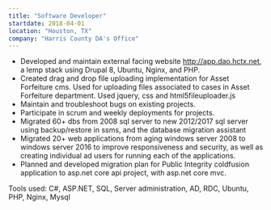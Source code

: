 ```yaml
---
title: "Software Developer"
startdate: 2018-04-01
location: "Houston, TX"
company: "Harris County DA's Office"
---
```


* Developed and maintain external facing website http://app.dao.hctx.net, a lemp stack using Drupal 8, Ubuntu, Nginx, and PHP.
* Created drag and drop file uploading implementation for Asset Forfeiture cms. Used for uploading files associated to cases in Asset Forfeiture department. Used jquery, css and html5fileuploader.js
* Maintain and troubleshoot bugs on existing projects.
* Participate in scrum and weekly deployments for projects.
* Migrated 60+ dbs from 2008 sql server to new 2012/2017 sql server using backup/restore in ssms, and the database migration assistant
* Migrated 20+ web applications from aging windows server 2008 to windows server 2016 to improve responsiveness and security, as well as creating individual ad users for running each of the applications.
* Planned and developed migration plan for Public Integrity coldfusion application to asp.net core api project, with asp.net core mvc.

Tools used: C#, ASP.NET, SQL, Server administration, AD, RDC, Ubuntu, PHP, Nginx, Mysql